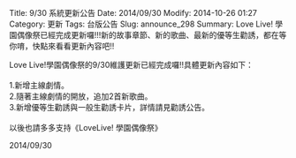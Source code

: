 Title: 9/30 系統更新公告
Date: 2014/09/30
Modify: 2014-10-26 01:27
Category: 更新
Tags: 台版公告
Slug: announce_298
Summary: Love Live! 學園偶像祭已經完成更新囉!!!新的故事章節、新的歌曲、最新的優等生勸誘，都在等你唷，快點來看看更新內容吧!!

<div class="content_news">
<div class="note">
<p>Love Live!學園偶像祭的9/30維護更新已經完成囉!!具體更新內容如下：<br />
<br />
1.新增主線劇情。<br />
2.隨著主線劇情的開放，追加2首新歌曲。<br />
3.新增優等生勸誘與一般生勸誘卡片，詳情請見勸誘公告。<br />
<br />
以後也請多多支持《LoveLive! 學園偶像祭》
<br />
</p>
		2014/09/30
		         
</div>
</div>

